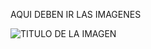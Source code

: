 AQUI DEBEN IR LAS IMAGENES

<img src="AQUI PONER LA URL DE LA IMAGEN" alt="TITULO DE LA IMAGEN" width="PORCENTAJE DE ANCHO %"/>
